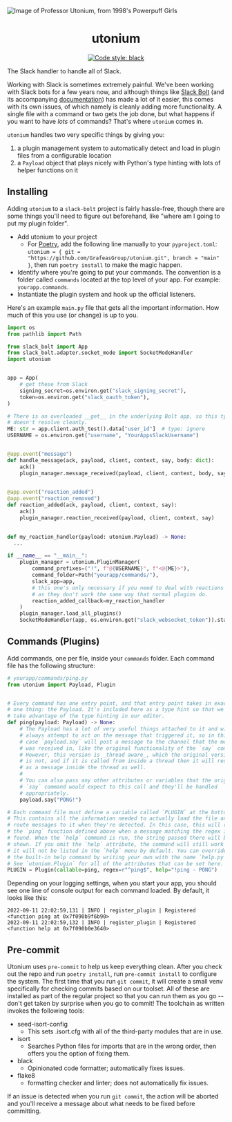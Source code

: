 ![Image of Professor Utonium, from 1998's Powerpuff Girls](https://i.imgur.com/1VsbPXJ.png)

<h1 align="center">utonium</h1>

<p align="center">
<a href="https://github.com/psf/black"><img alt="Code style: black" src="https://img.shields.io/badge/code%20style-black-000000.svg"></a>
</p>

The Slack handler to handle all of Slack.

Working with Slack is sometimes extremely painful. We've been working with Slack bots for a few years now, and although things like [Slack Bolt](https://github.com/SlackAPI/bolt-python) (and its accompanying [documentation](https://slack.dev/bolt-python/concepts)) has made a lot of it easier, this comes with its own issues, of which namely is cleanly adding more functionality. A single file with a command or two gets the job done, but what happens if you want to have _lots_ of commands? That's where `utonium` comes in.

`utonium` handles two very specific things by giving you:

1. a plugin management system to automatically detect and load in plugin files from a configurable location
2. a `Payload` object that plays nicely with Python's type hinting with lots of helper functions on it

## Installing

Adding `utonium` to a `slack-bolt` project is fairly hassle-free, though there are some things you'll need to figure out beforehand, like "where am I going to put my plugin folder".

- Add utonium to your project
  - For [Poetry](https://python-poetry.org/), add the following line manually to your `pyproject.toml`: `utonium = { git = "https://github.com/GrafeasGroup/utonium.git", branch = "main" }`, then run `poetry install` to make the magic happen.
- Identify where you're going to put your commands. The convention is a folder called `commands` located at the top level of your app. For example: `yourapp.commands`.
- Instantiate the plugin system and hook up the official listeners.

Here's an example `main.py` file that gets all the important information. How much of this you use (or change) is up to you.

```python
import os
from pathlib import Path

from slack_bolt import App
from slack_bolt.adapter.socket_mode import SocketModeHandler
import utonium


app = App(
    # get these from Slack
    signing_secret=os.environ.get("slack_signing_secret"),
    token=os.environ.get("slack_oauth_token"),
)

# There is an overloaded __get__ in the underlying Bolt app, so this type
# doesn't resolve cleanly.
ME: str = app.client.auth_test().data["user_id"]  # type: ignore
USERNAME = os.environ.get("username", "YourAppsSlackUsername")


@app.event("message")
def handle_message(ack, payload, client, context, say, body: dict):
    ack()
    plugin_manager.message_received(payload, client, context, body, say)

    
@app.event("reaction_added")
@app.event("reaction_removed")
def reaction_added(ack, payload, client, context, say):
    ack()
    plugin_manager.reaction_received(payload, client, context, say)

    
def my_reaction_handler(payload: utonium.Payload) -> None:
  ...

if __name__ == "__main__":
    plugin_manager = utonium.PluginManager(
        command_prefixes=("!", f"@{USERNAME}", f"<@{ME}>"),
        command_folder=Path("yourapp/commands/"),
        slack_app=app,
        # this one's only necessary if you need to deal with reactions
        # as they don't work the same way that normal plugins do.
        reaction_added_callback=my_reaction_handler
    )
    plugin_manager.load_all_plugins()
    SocketModeHandler(app, os.environ.get("slack_websocket_token")).start()
```

## Commands (Plugins)

Add commands, one per file, inside your `commands` folder. Each command file has the following structure:

```python
# yourapp/commands/ping.py
from utonium import Payload, Plugin


# Every command has one entry point, and that entry point takes in exactly
# one thing: the Payload. It's included here as a type hint so that we can
# take advantage of the type hinting in our editor.
def ping(payload: Payload) -> None:
    # The Payload has a lot of very useful things attached to it and will
    # always attempt to act on the message that triggered it, so in this
    # case `payload.say` will post a message to the channel that the message
    # was received in, like the original functionality of the `say` command.
    # However, this version is _thread aware_, which the original version
    # is not, and if it is called from inside a thread then it will respond
    # as a message inside the thread as well.
    #
    # You can also pass any other attributes or variables that the original
    # `say` command would expect to this call and they'll be handled
    # appropriately.
    payload.say("PONG!")

# Each command file must define a variable called `PLUGIN` at the bottom.
# This contains all the information needed to actually load the file and
# route messages to it when they're detected. In this case, this will run
# the `ping` function defined above when a message matching the regex is
# found. When the `help` command is run, the string passed there will be
# shown. If you omit the `help` attribute, the command will still work but
# it will not be listed in the `help` menu by default. You can override
# the built-in help command by writing your own with the name `help.py`.
# See `utonium.Plugin` for all of the attributes that can be set here.
PLUGIN = Plugin(callable=ping, regex=r"^ping$", help="!ping - PONG")
```

Depending on your logging settings, when you start your app, you should see one line of console output for each command loaded. By default, it looks like this:

```
2022-09-11 22:02:59,131 | INFO | register_plugin | Registered <function ping at 0x7f090b9f6b90>
2022-09-11 22:02:59,132 | INFO | register_plugin | Registered <function help at 0x7f090b0e3640>
```

## Pre-commit

Utonium uses `pre-commit` to help us keep everything clean. After you check out the repo and run `poetry install`, run `pre-commit install` to configure the system. The first time that you run `git commit`, it will create a small venv specifically for checking commits based on our toolset. All of these are installed as part of the regular project so that you can run them as you go -- don't get taken by surprise when you go to commit! The toolchain as written invokes the following tools:

- seed-isort-config
  - This sets .isort.cfg with all of the third-party modules that are in use.
- isort
  - Searches Python files for imports that are in the wrong order, then offers you the option of fixing them.
- black
  - Opinionated code formatter; automatically fixes issues.
- flake8
  - formatting checker and linter; does not automatically fix issues.

If an issue is detected when you run `git commit`, the action will be aborted and you'll receive a message about what needs to be fixed before committing.
